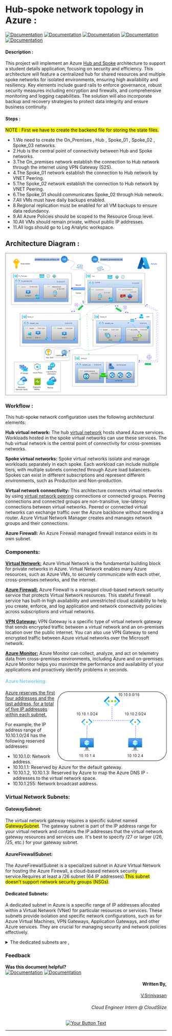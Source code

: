 # Hub-spoke network topology in Azure :

[![Documentation](https://img.shields.io/badge/Azure-blue?style=for-the-badge)](https://azure.microsoft.com/en-us/resources/cloud-computing-dictionary/what-is-azure) [![Documentation](https://img.shields.io/badge/Azure_Virtual_Network-blue?style=for-the-badge)](https://learn.microsoft.com/en-us/azure/virtual-network/virtual-networks-overview) [![Documentation](https://img.shields.io/badge/Azure_Firewall-blue?style=for-the-badge)](https://learn.microsoft.com/en-us/azure/firewall/overview) [![Documentation](https://img.shields.io/badge/Azure_Bastion-blue?style=for-the-badge)](https://learn.microsoft.com/en-us/azure/bastion/bastion-overview) [![Documentation](https://img.shields.io/badge/Azure_VPN_Gateway-blue?style=for-the-badge)](https://learn.microsoft.com/en-us/azure/vpn-gateway/vpn-gateway-about-vpngateways) 

#### Description :
This project will implement an Azure [Hub and Spoke](https://learn.microsoft.com/en-us/azure/cloud-adoption-framework/ready/azure-best-practices/hub-spoke-network-topology) architecture to support a student details application, focusing on security and efficiency. This architecture will feature a centralized hub for shared resources and multiple spoke networks for isolated environments, ensuring high availability and resiliency. Key elements include guard rails to enforce governance, robust security measures including encryption and firewalls, and comprehensive monitoring and logging capabilities. The solution will also incorporate backup and recovery strategies to protect data integrity and ensure business continuity. 


#### Steps :
<mark>NOTE : First we have to create the backend file for storing the state files.</mark>
- 1.We need to create the On_Premises , Hub , Spoke_01 , Spoke_02 , Spoke_03 networks.
- 2.Hub is the central point of connectivity between Hub and Spoke networks.
- 3.The On_premises network establish the connection to Hub network through the internet using VPN Gateway (S2S).
- 4.The Spoke_01 network establish the connection to Hub network by VNET Peering.
- 5.The Spoke_02 network establish the connection to Hub network by VNET Peering.
- 6.The Spoke_01 should communicates Spoke_02 through Hub network. 
- 7.All VMs must have daily backups enabled. 
- 8.Regional replication must be enabled for all VM backups to ensure data redundancy. 
- 9.All Azure Policies should be scoped to the Resource Group level. 
- 10.All VMs should remain private, without public IP addresses.
- 11.All logs should go to Log Analytic workspace.

## Architecture Diagram :
<img src="Images/Overall.png" align="center">


### Workflow :
This hub-spoke network configuration uses the following architectural elements:

**Hub virtual network:**  The hub [virtual network](https://learn.microsoft.com/en-us/azure/virtual-network/virtual-networks-overview) hosts shared Azure services. Workloads hosted in the spoke virtual networks can use these services. The hub virtual network is the central point of connectivity for cross-premises networks.

**Spoke virtual networks:** Spoke virtual networks isolate and manage workloads separately in each spoke. Each workload can include multiple tiers, with multiple subnets connected through Azure load balancers. Spokes can exist in different subscriptions and represent different environments, such as Production and Non-production.

**Virtual network connectivity:** This architecture connects virtual networks by using [virtual network peering](https://learn.microsoft.com/en-us/azure/virtual-network/virtual-network-peering-overview) connections or connected groups. Peering connections and connected groups are non-transitive, low-latency connections between virtual networks. Peered or connected virtual networks can exchange traffic over the Azure backbone without needing a router. Azure Virtual Network Manager creates and manages network groups and their connections.

**Azure Firewall:** An Azure Firewall managed firewall instance exists in its own subnet.

### Components:
**[Virtual Network:](https://learn.microsoft.com/en-us/azure/virtual-network/virtual-networks-overview)** Azure Virtual Network is the fundamental building block for private networks in Azure. Virtual Network enables many Azure resources, such as Azure VMs, to securely communicate with each other, cross-premises networks, and the internet.

**[Azure Firewall:](https://learn.microsoft.com/en-us/azure/firewall/overview)** Azure Firewall is a managed cloud-based network security service that protects Virtual Network resources. This stateful firewall service has built-in high availability and unrestricted cloud scalability to help you create, enforce, and log application and network connectivity policies across subscriptions and virtual networks.

**[VPN Gateway:](https://learn.microsoft.com/en-us/azure/vpn-gateway/vpn-gateway-about-vpngateways)** VPN Gateway is a specific type of virtual network gateway that sends encrypted traffic between a virtual network and an on-premises location over the public internet. You can also use VPN Gateway to send encrypted traffic between Azure virtual networks over the Microsoft network.

**[Azure Monitor:](https://learn.microsoft.com/en-us/azure/azure-monitor/overview)** Azure Monitor can collect, analyze, and act on telemetry data from cross-premises environments, including Azure and on-premises. Azure Monitor helps you maximize the performance and availability of your applications and proactively identify problems in seconds.

<h4 style= "color : skyblue">Azure Networking:</h4>
<img src="Images/IP.png" align="right">


[Azure reserves the first four addresses and the last address, for a total of five IP addresses within each subnet.](https://learn.microsoft.com/en-us/azure/virtual-network/virtual-networks-faq#are-there-any-restrictions-on-using-ip-addresses-within-these-subnets)

For example, the IP address range of 10.10.1.0/24 has the following reserved addresses:

- 10.10.1.0: Network address.
- 10.10.1.1: Reserved by Azure for the default gateway.
- 10.10.1.2, 10.10.1.3: Reserved by Azure to map the Azure DNS IP - addresses to the virtual network space.
- 10.10.1.255: Network broadcast address.

### Virtual Network Subnets:
#### GatewaySubnet:
The virtual network gateway requires a specific subnet named <mark>GatewaySubnet</mark>. The gateway subnet is part of the IP address range for your virtual network and contains the IP addresses that the virtual network gateway resources and services use. It's best to specify /27 or larger (/26, /25, etc.) for your gateway subnet.
#### AzureFirewallSubnet:
The AzureFirewallSubnet is a specialized subnet in Azure Virtual Network for hosting the Azure Firewall, a cloud-based network security service.Requires at least a /26 subnet (64 IP addresses).<mark>This subnet doesn't support network security groups (NSGs)</mark>.
#### Dedicated Subnets:
A dedicated subnet in Azure is a specific range of IP addresses allocated within a Virtual Network (VNet) for particular resources or services. These subnets provide isolation and specific network configurations, such as for Azure Virtual Machines, VPN Gateways, Application Gateways, and other Azure services. They are crucial for managing security and network policies effectively.

<details>
<summary>The dedicated subnets are ,</summary>
<h6>Azure Virtual Machines</h6>
<h6>Azure Application Gateway</h6>
<h6>Azure Kubernetes Service</h6>
<h6>Azure VPN Gateway</h6>
<h6>Azure Firewall</h6>
<h6>Azure Bastion</h6>
<h6>Azure SQL Database Managed Instance</h6>
<h6>Azure Container Instances</h6>
</details>



### Feedback
**Was this document helpful?** </br>
[![Documentation](https://img.shields.io/badge/Yes-blue?style=for-the-badge)](#) [![Documentation](https://img.shields.io/badge/No-blue?style=for-the-badge)](#)


<div align="right"><h4>Written By,</h4>
<a href="https://www.linkedin.com/in/seenu2002/">V.Srinivasan</a>
<h6>Cloud Engineer Intern @ CloudSlize</h6>
</div>

<div align="center">


[![Your Button Text](https://img.shields.io/badge/Thank_you!-Your_Color?style=for-the-badge)](#)

</div>

---
